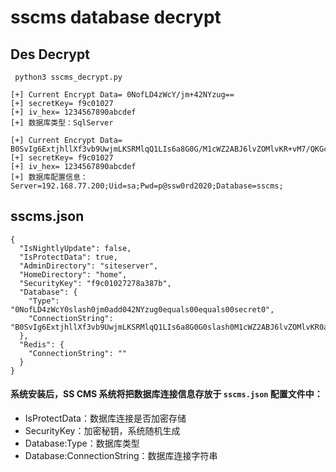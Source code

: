 # sscms database decrypt

## Des Decrypt

```
 python3 sscms_decrypt.py
 
[+] Current Encrypt Data= 0NofLD4zWcY/jm+42NYzug==
[+] secretKey= f9c01027
[+] iv_hex= 1234567890abcdef
[+] 数据库类型：SqlServer

[+] Current Encrypt Data= B0SvIg6ExtjhllXf3vb9UwjmLKSRMlqQ1LIs6a8G0G/M1cWZ2ABJ6lvZOMlvKR+vM7/QKGc8pYo8t6sumMerqA==
[+] secretKey= f9c01027
[+] iv_hex= 1234567890abcdef
[+] 数据库配置信息：Server=192.168.77.200;Uid=sa;Pwd=p@ssw0rd2020;Database=sscms;
```

## sscms.json

```
{
  "IsNightlyUpdate": false,
  "IsProtectData": true,
  "AdminDirectory": "siteserver",
  "HomeDirectory": "home",
  "SecurityKey": "f9c01027278a387b",
  "Database": {
    "Type": "0NofLD4zWcY0slash0jm0add042NYzug0equals00equals00secret0",
    "ConnectionString": "B0SvIg6ExtjhllXf3vb9UwjmLKSRMlqQ1LIs6a8G0G0slash0M1cWZ2ABJ6lvZOMlvKR0add0vM70slash0QKGc8pYo8t6sumMerqA0equals00equals00secret0"
  },
  "Redis": {
    "ConnectionString": ""
  }
}
```

#### 系统安装后，SS CMS 系统将把数据库连接信息存放于 `sscms.json` 配置文件中：

- IsProtectData：数据库连接是否加密存储
- SecurityKey：加密秘钥，系统随机生成
- Database:Type：数据库类型
- Database:ConnectionString：数据库连接字符串
